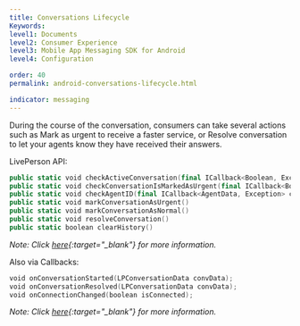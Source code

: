 ```yaml
---
title: Conversations Lifecycle
Keywords:
level1: Documents
level2: Consumer Experience
level3: Mobile App Messaging SDK for Android
level4: Configuration

order: 40
permalink: android-conversations-lifecycle.html

indicator: messaging
---
```


During the course of the conversation, consumers can take several actions such as Mark as urgent to receive a faster service, or Resolve conversation to let your agents know they have received their answers.

LivePerson API:

```swift
public static void checkActiveConversation(final ICallback<Boolean, Exception> callback)
public static void checkConversationIsMarkedAsUrgent(final ICallback<Boolean, Exception> callback)
public static void checkAgentID(final ICallback<AgentData, Exception> callback)
public static void markConversationAsUrgent()
public static void markConversationAsNormal()
public static void resolveConversation()
public static boolean clearHistory()
```

*Note: Click [here](android-methods.html){:target="_blank"} for more information.*

Also via Callbacks:

```swift
void onConversationStarted(LPConversationData convData);
void onConversationResolved(LPConversationData convData);
void onConnectionChanged(boolean isConnected);
```

*Note: Click [here](android-callbacks-index.html#livepersoncallback){:target="_blank"} for more information.*
